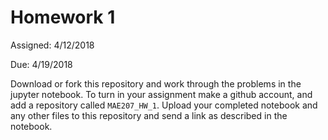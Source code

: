 

# Homework 1

Assigned: 4/12/2018

Due: 4/19/2018 

Download or fork this repository and work through the problems in the jupyter notebook. To turn in your assignment make a github account, and add a repository called ```MAE207_HW_1```. Upload your completed notebook and any other files to this repository and send a link as described in the notebook. 